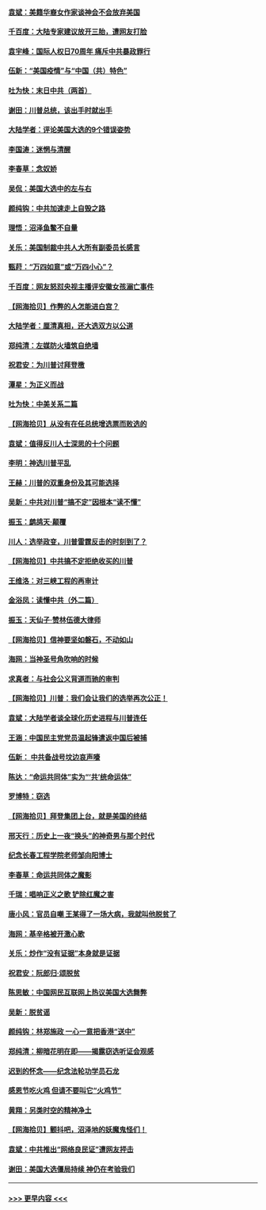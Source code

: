 #### [袁斌：美籍华裔女作家谈神会不会放弃美国](../pages/nsc993/n12615263.md?t=12130251) 
#### [千百度：大陆专家建议放开三胎，遭网友打脸](../pages/nsc993/n12614456.md?t=12130251) 
#### [袁宇峰：国际人权日70周年 痛斥中共暴政罪行](../pages/nsc993/n12611965.md?t=12130251) 
#### [伍新：“美国疫情”与“中国（共）特色”](../pages/nsc993/n12611463.md?t=12130251) 
#### [吐为快：末日中共（两首）](../pages/nsc993/n12611461.md?t=12130251) 
#### [谢田：川普总统，该出手时就出手](../pages/nsc993/n12610905.md?t=12130251) 
#### [大陆学者：评论美国大选的9个错误姿势](../pages/nsc993/n12609586.md?t=12130251) 
#### [李国涛：迷惘与清醒](../pages/nsc993/n12607532.md?t=12130251) 
#### [李春草：念奴娇](../pages/nsc993/n12607083.md?t=12130251) 
#### [吴侃：美国大选中的左与右](../pages/nsc993/n12607054.md?t=12130251) 
#### [颜纯钩：中共加速走上自毁之路](../pages/nsc993/n12606473.md?t=12130251) 
#### [理悟：沼泽鱼鳖不自量](../pages/nsc993/n12606454.md?t=12130251) 
#### [关乐：美国制裁中共人大所有副委员长感言](../pages/nsc993/n12606442.md?t=12130251) 
#### [甄莳：“万四如意”或“万四小心”？](../pages/nsc993/n12606091.md?t=12130251) 
#### [千百度：网友怒怼央视主播评安徽女孩溺亡事件](../pages/nsc993/n12605370.md?t=12130251) 
#### [【网海拾贝】作弊的人怎能进白宫？](../pages/nsc993/n12603546.md?t=12130251) 
#### [大陆学者：厘清真相，还大选双方以公道](../pages/nsc993/n12603475.md?t=12130251) 
#### [郑纯清：左媒防火墙筑自绝墙](../pages/nsc993/n12602226.md?t=12130251) 
#### [祝君安：为川普讨拜登檄](../pages/nsc993/n12602199.md?t=12130251) 
#### [潭星：为正义而战](../pages/nsc993/n12600926.md?t=12130251) 
#### [吐为快：中美关系二篇](../pages/nsc993/n12600908.md?t=12130251) 
#### [【网海拾贝】从没有在任总统增选票而败选的](../pages/nsc993/n12600435.md?t=12130251) 
#### [袁斌：值得反川人士深思的十个问题](../pages/nsc993/n12600332.md?t=12130251) 
#### [李明：神选川普平乱](../pages/nsc993/n12599751.md?t=12130251) 
#### [王赫：川普的双重身份及其可能选择](../pages/nsc993/n12599723.md?t=12130251) 
#### [吴新：中共对川普“搞不定”因根本“读不懂”](../pages/nsc993/n12599502.md?t=12130251) 
#### [振玉：鹧鸪天‧颠覆](../pages/nsc993/n12599494.md?t=12130251) 
#### [川人：选举政变，川普雷霆反击的时刻到了？](../pages/nsc993/n12599291.md?t=12130251) 
#### [【网海拾贝】中共搞不定拒绝收买的川普](../pages/nsc993/n12598955.md?t=12130251) 
#### [王维洛：对三峡工程的再审计](../pages/nsc993/n12598436.md?t=12130251) 
#### [金浴凤：读懂中共（外二篇）](../pages/nsc993/n12597943.md?t=12130251) 
#### [振玉：天仙子‧赞林伍德大律师](../pages/nsc993/n12597929.md?t=12130251) 
#### [【网海拾贝】信神要坚如磐石，不动如山](../pages/nsc993/n12597901.md?t=12130251) 
#### [海网：当神圣号角吹响的时候](../pages/nsc993/n12595891.md?t=12130251) 
#### [求真者：与社会公义背道而驰的审判](../pages/nsc993/n12595868.md?t=12130251) 
#### [【网海拾贝】川普：我们会让我们的选举再次公正！](../pages/nsc993/n12594930.md?t=12130251) 
#### [袁斌：大陆学者谈全球化历史进程与川普连任](../pages/nsc993/n12594690.md?t=12130251) 
#### [王涵：中国民主党党员温起锋遣返中国后被捕](../pages/nsc993/n12594540.md?t=12130251) 
#### [伍新： 中共备战号坟边哀声嚎](../pages/nsc993/n12593086.md?t=12130251) 
#### [陈达：“命运共同体”实为“‘共’统命运体”](../pages/nsc993/n12590865.md?t=12130251) 
#### [罗博特：窃选](../pages/nsc993/n12590619.md?t=12130251) 
#### [【网海拾贝】拜登集团上台，就是美国的终结](../pages/nsc993/n12589725.md?t=12130251) 
#### [邢天行：历史上一夜“换头”的神奇男与那个时代](../pages/nsc993/n12589424.md?t=12130251) 
#### [纪念长春工程学院老师邹向阳博士](../pages/nsc993/n12585390.md?t=12130251) 
#### [李春草：命运共同体之魔影](../pages/nsc993/n12585026.md?t=12130251) 
#### [千瑞：唱响正义之歌 铲除红魔之害](../pages/nsc993/n12585002.md?t=12130251) 
#### [唐小风：官员自嘲 王某得了一场大病，我就叫他脱贫了](../pages/nsc993/n12584981.md?t=12130251) 
#### [海网：基辛格被开激心歌](../pages/nsc993/n12584946.md?t=12130251) 
#### [关乐：炒作“没有证据”本身就是证据](../pages/nsc993/n12583146.md?t=12130251) 
#### [祝君安：阮郎归‧颂脱贫](../pages/nsc993/n12583119.md?t=12130251) 
#### [陈思敏：中国网民互联网上热议美国大选舞弊](../pages/nsc993/n12582845.md?t=12130251) 
#### [吴新：脱贫谣](../pages/nsc993/n12580839.md?t=12130251) 
#### [颜纯钩：林郑施政 一心一意把香港“送中”](../pages/nsc993/n12580805.md?t=12130251) 
#### [郑纯清：柳暗花明在即——揭露窃选听证会观感](../pages/nsc993/n12580795.md?t=12130251) 
#### [迟到的怀念——纪念法轮功学员石龙](../pages/nsc993/n12580245.md?t=12130251) 
#### [感恩节吃火鸡  但请不要叫它“火鸡节”](../pages/nsc993/n12580252.md?t=12130251) 
#### [黄翔：另类时空的精神净土](../pages/nsc993/n12578638.md?t=12130251) 
#### [【网海拾贝】颤抖吧，沼泽地的妖魔鬼怪们！](../pages/nsc993/n12578552.md?t=12130251) 
#### [袁斌：中共推出“网络良民证”遭网友抨击](../pages/nsc993/n12578511.md?t=12130251) 
#### [谢田：美国大选僵局持续 神仍在考验我们](../pages/nsc993/n12577432.md?t=12130251) 

----
#### [ >>> 更早内容 <<< ](../indexes/nsc993-earlier.md)
